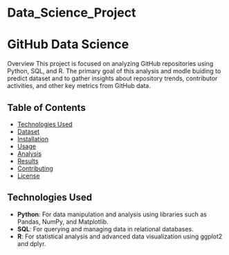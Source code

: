 # Data_Science_Project

# GitHub Data Science
Overview
This project is focused on analyzing GitHub repositories using Python, SQL, and R. The primary goal of this analysis and modle buiding to predict dataset and to gather insights about repository trends, contributor activities, and other key metrics from GitHub data.

## Table of Contents

- [Technologies Used](#Python-R-Sql)
- [Dataset](#Multiple-Dataset)
- [Installation](Visualization-)
- [Usage](#usage)
- [Analysis](#analysis)
- [Results](#results)
- [Contributing](#contributing)
- [License](#license)

## Technologies Used

- **Python**: For data manipulation and analysis using libraries such as Pandas, NumPy, and Matplotlib.
- **SQL**: For querying and managing data in relational databases.
- **R**: For statistical analysis and advanced data visualization using ggplot2 and dplyr.
